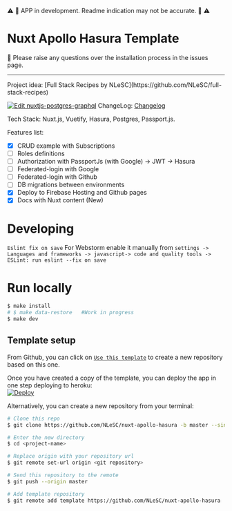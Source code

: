 
⚠️ 🚧 APP in development. Readme indication may not be accurate. 🚧 ⚠️


# Nuxt Apollo Hasura Template
📝 Please raise any questions over the installation process in the issues page.

<hr>
Project idea: [Full Stack Recipes by NLeSC](https://github.com/NLeSC/full-stack-recipes)

[![Edit nuxtjs-postgres-graphql](https://codesandbox.io/static/img/play-codesandbox.svg)](https://codesandbox.io/s/github/hasura/graphql-engine/tree/master/community/sample-apps/nuxtjs-postgres-graphql?fontsize=14)
ChangeLog: [Changelog](https://github.com/NLeSC/nuxt-apollo-hasura/blob/master/CHANGELOG.md)


Tech Stack: Nuxt.js, Vuetify, Hasura, Postgres, Passport.js.

Features list: 
- [x] CRUD example with Subscriptions
- [ ] Roles definitions
- [ ] Authorization with PassportJs (with Google) -> JWT -> Hasura
- [ ] Federated-login with Google
- [ ] Federated-login with Github
- [ ] DB migrations between environments 
- [x] Deploy to Firebase Hosting and Github pages
- [x] Docs with Nuxt content (New)

# Developing
`Eslint fix on save`
For Webstorm enable it manually from `settings -> Languages and frameworks -> javascript-> code and quality tools -> ESLint: run eslint --fix on save`

# Run locally
```bash
$ make install
# $ make data-restore   #Work in progress
$ make dev
```


## Template setup

From Github, you can click on [`Use this template`](https://github.com/NLeSC/nuxt-apollo-hasura/generate) to create a new repository based on this one.

Once you have created a copy of the template, you can deploy the app in one step deploying to heroku: <br>
<a href="https://heroku.com/deploy"><img src="https://www.herokucdn.com/deploy/button.svg" alt="Deploy"></a>

Alternatively, you can create a new repository from your terminal:

``` bash
# Clone this repo
$ git clone https://github.com/NLeSC/nuxt-apollo-hasura -b master --single-branch <project-name>

# Enter the new directory
$ cd <project-name>

# Replace origin with your repository url
$ git remote set-url origin <git repository>

# Send this repository to the remote
$ git push --origin master

# Add template repository
$ git remote add template https://github.com/NLeSC/nuxt-apollo-hasura
```


